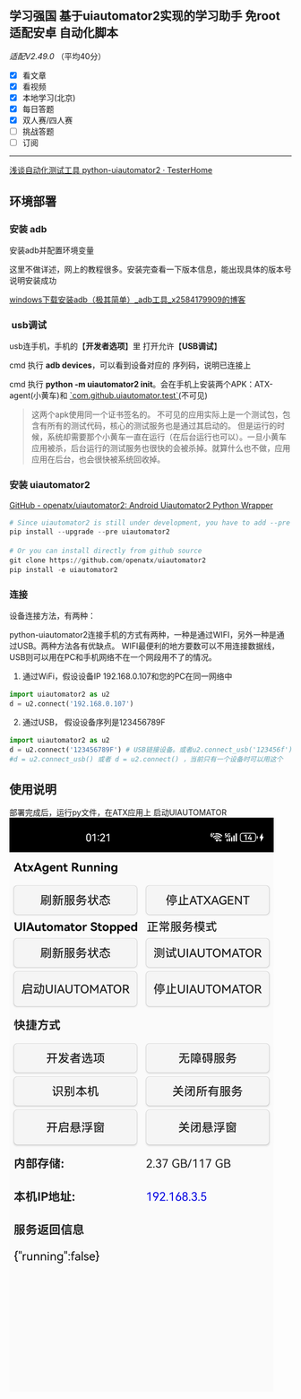 
## 学习强国 基于uiautomator2实现的学习助手 免root 适配安卓 自动化脚本

*适配V2.49.0* （平均40分）

- [x] 看文章
- [x] 看视频
- [x] 本地学习(北京)
- [x] 每日答题
- [x] 双人赛/四人赛
- [ ] 挑战答题
- [ ] 订阅
---------------------------
[浅谈自动化测试工具 python-uiautomator2 · TesterHome](https://testerhome.com/topics/11357 "浅谈自动化测试工具 python-uiautomator2 · TesterHome")

## 环境部署

### 安装 adb
安装adb并配置环境变量

这里不做详述，网上的教程很多。安装完查看一下版本信息，能出现具体的版本号说明安装成功

[windows下载安装adb（极其简单）\_adb工具\_x2584179909的博客](https://blog.csdn.net/x2584179909/article/details/108319973 "windows下载安装adb（极其简单）_adb工具_x2584179909的博客")

###  usb调试

usb连手机，手机的【**开发者选项**】里 打开允许【**USB调试**】

cmd 执行 **adb devices**，可以看到设备对应的 序列码，说明已连接上

cmd 执行 **python -m uiautomator2 init**。会在手机上安装两个APK：ATX-agent(小黄车)和 [\`com.github.uiautomator.test\`(](https://github.com/openatx/uiautomator2/blob/0f37aaca07d3f5dcef261308217ce6f4bfc547ef/README.md?plain=1#L1347 "`com.github.uiautomator.test`(  ")不可见)

> 这两个apk使用同一个证书签名的。 不可见的应用实际上是一个测试包，包含有所有的测试代码，核心的测试服务也是通过其启动的。 但是运行的时候，系统却需要那个小黄车一直在运行（在后台运行也可以）。一旦小黄车应用被杀，后台运行的测试服务也很快的会被杀掉。就算什么也不做，应用应用在后台，也会很快被系统回收掉。

### 安装 uiautomator2

[GitHub - openatx/uiautomator2: Android Uiautomator2 Python Wrapper](https://github.com/openatx/uiautomator2#quick-start "GitHub - openatx/uiautomator2: Android Uiautomator2 Python Wrapper")

```python
# Since uiautomator2 is still under development, you have to add --pre to install the development version
pip install --upgrade --pre uiautomator2

# Or you can install directly from github source
git clone https://github.com/openatx/uiautomator2
pip install -e uiautomator2
```


### 连接
设备连接方法，有两种：

python-uiautomator2连接手机的方式有两种，一种是通过WIFI，另外一种是通过USB。两种方法各有优缺点。
WIFI最便利的地方要数可以不用连接数据线，USB则可以用在PC和手机网络不在一个网段用不了的情况。

1) 通过WiFi，假设设备IP 192.168.0.107和您的PC在同一网络中

```python
import uiautomator2 as u2
d = u2.connect('192.168.0.107')
```
2) 通过USB， 假设设备序列是123456789F

```python
import uiautomator2 as u2
d = u2.connect('123456789F') # USB链接设备。或者u2.connect_usb('123456f')
#d = u2.connect_usb() 或者 d = u2.connect() ，当前只有一个设备时可以用这个
```
## 使用说明
部署完成后，运行py文件，在ATX应用上 启动UIAUTOMATOR
![2](2.jpg)
